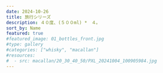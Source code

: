 ```yaml
---
date: 2024-10-26
title: 旅行シリーズ
description: ４０度、(５００ml) *　４。
sort_by: Name
featured: true
#featured_image: 01_bottles_front.jpg
#type: gallery
#categories: ["whisky", "macallan"]
#resources:
#  - src: macallan/20_30_40_50/PXL_20241004_100905984.jpg
---
```

